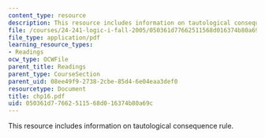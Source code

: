 ```yaml
---
content_type: resource
description: This resource includes information on tautological consequence rule.
file: /courses/24-241-logic-i-fall-2005/050361d77662511568d016374b80a69c_chp16.pdf
file_type: application/pdf
learning_resource_types:
- Readings
ocw_type: OCWFile
parent_title: Readings
parent_type: CourseSection
parent_uid: 08ee49f9-2738-2cbe-85d4-6e04eaa3def0
resourcetype: Document
title: chp16.pdf
uid: 050361d7-7662-5115-68d0-16374b80a69c
---
```

This resource includes information on tautological consequence rule.

